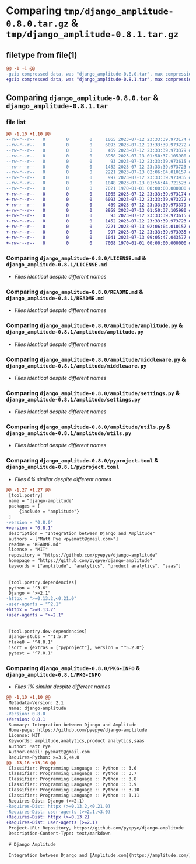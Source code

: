 # Comparing `tmp/django_amplitude-0.8.0.tar.gz` & `tmp/django_amplitude-0.8.1.tar.gz`

## filetype from file(1)

```diff
@@ -1 +1 @@
-gzip compressed data, was "django_amplitude-0.8.0.tar", max compression
+gzip compressed data, was "django_amplitude-0.8.1.tar", max compression
```

## Comparing `django_amplitude-0.8.0.tar` & `django_amplitude-0.8.1.tar`

### file list

```diff
@@ -1,10 +1,10 @@
--rw-r--r--   0        0        0     1065 2023-07-12 23:33:39.973174 django_amplitude-0.8.0/LICENSE.md
--rw-r--r--   0        0        0     6093 2023-07-12 23:33:39.973272 django_amplitude-0.8.0/README.md
--rw-r--r--   0        0        0      469 2023-07-12 23:33:39.973379 django_amplitude-0.8.0/amplitude/__init__.py
--rw-r--r--   0        0        0     8958 2023-07-13 01:50:37.105980 django_amplitude-0.8.0/amplitude/amplitude.py
--rw-r--r--   0        0        0       93 2023-07-12 23:33:39.973615 django_amplitude-0.8.0/amplitude/apps.py
--rw-r--r--   0        0        0     1452 2023-07-12 23:33:39.973723 django_amplitude-0.8.0/amplitude/middleware.py
--rw-r--r--   0        0        0     2221 2023-07-13 02:06:04.010157 django_amplitude-0.8.0/amplitude/settings.py
--rw-r--r--   0        0        0      997 2023-07-12 23:33:39.973935 django_amplitude-0.8.0/amplitude/utils.py
--rw-r--r--   0        0        0     1048 2023-07-13 01:56:44.721523 django_amplitude-0.8.0/pyproject.toml
--rw-r--r--   0        0        0     7021 1970-01-01 00:00:00.000000 django_amplitude-0.8.0/PKG-INFO
+-rw-r--r--   0        0        0     1065 2023-07-12 23:33:39.973174 django_amplitude-0.8.1/LICENSE.md
+-rw-r--r--   0        0        0     6093 2023-07-12 23:33:39.973272 django_amplitude-0.8.1/README.md
+-rw-r--r--   0        0        0      469 2023-07-12 23:33:39.973379 django_amplitude-0.8.1/amplitude/__init__.py
+-rw-r--r--   0        0        0     8958 2023-07-13 01:50:37.105980 django_amplitude-0.8.1/amplitude/amplitude.py
+-rw-r--r--   0        0        0       93 2023-07-12 23:33:39.973615 django_amplitude-0.8.1/amplitude/apps.py
+-rw-r--r--   0        0        0     1452 2023-07-12 23:33:39.973723 django_amplitude-0.8.1/amplitude/middleware.py
+-rw-r--r--   0        0        0     2221 2023-07-13 02:06:04.010157 django_amplitude-0.8.1/amplitude/settings.py
+-rw-r--r--   0        0        0      997 2023-07-12 23:33:39.973935 django_amplitude-0.8.1/amplitude/utils.py
+-rw-r--r--   0        0        0     1041 2023-07-13 09:05:47.043577 django_amplitude-0.8.1/pyproject.toml
+-rw-r--r--   0        0        0     7008 1970-01-01 00:00:00.000000 django_amplitude-0.8.1/PKG-INFO
```

### Comparing `django_amplitude-0.8.0/LICENSE.md` & `django_amplitude-0.8.1/LICENSE.md`

 * *Files identical despite different names*

### Comparing `django_amplitude-0.8.0/README.md` & `django_amplitude-0.8.1/README.md`

 * *Files identical despite different names*

### Comparing `django_amplitude-0.8.0/amplitude/amplitude.py` & `django_amplitude-0.8.1/amplitude/amplitude.py`

 * *Files identical despite different names*

### Comparing `django_amplitude-0.8.0/amplitude/middleware.py` & `django_amplitude-0.8.1/amplitude/middleware.py`

 * *Files identical despite different names*

### Comparing `django_amplitude-0.8.0/amplitude/settings.py` & `django_amplitude-0.8.1/amplitude/settings.py`

 * *Files identical despite different names*

### Comparing `django_amplitude-0.8.0/amplitude/utils.py` & `django_amplitude-0.8.1/amplitude/utils.py`

 * *Files identical despite different names*

### Comparing `django_amplitude-0.8.0/pyproject.toml` & `django_amplitude-0.8.1/pyproject.toml`

 * *Files 6% similar despite different names*

```diff
@@ -1,27 +1,27 @@
 [tool.poetry]
 name = "django-amplitude"
 packages = [
     {include = "amplitude"}
 ]
-version = "0.8.0"
+version = "0.8.1"
 description = "Integration between Django and Amplitude"
 authors = ["Matt Pye <pyematt@gmail.com>"]
 readme = "README.md"
 license = "MIT"
 repository = "https://github.com/pyepye/django-amplitude"
 homepage = "https://github.com/pyepye/django-amplitude"
 keywords = ["amplitude", "analytics", "product analytics", "saas"]
 
 
 [tool.poetry.dependencies]
 python = "^3.6"
 Django = ">=2.1"
-httpx = ">=0.13.2,<0.21.0"
-user-agents = "^2.1"
+httpx = ">=0.13.2"
+user-agents = ">=2.1"
 
 
 [tool.poetry.dev-dependencies]
 django-stubs = "^1.5.0"
 flake8 = "^4.0.1"
 isort = {extras = ["pyproject"], version = "^5.2.0"}
 pytest = "^7.0.1"
```

### Comparing `django_amplitude-0.8.0/PKG-INFO` & `django_amplitude-0.8.1/PKG-INFO`

 * *Files 1% similar despite different names*

```diff
@@ -1,10 +1,10 @@
 Metadata-Version: 2.1
 Name: django-amplitude
-Version: 0.8.0
+Version: 0.8.1
 Summary: Integration between Django and Amplitude
 Home-page: https://github.com/pyepye/django-amplitude
 License: MIT
 Keywords: amplitude,analytics,product analytics,saas
 Author: Matt Pye
 Author-email: pyematt@gmail.com
 Requires-Python: >=3.6,<4.0
@@ -13,16 +13,16 @@
 Classifier: Programming Language :: Python :: 3.6
 Classifier: Programming Language :: Python :: 3.7
 Classifier: Programming Language :: Python :: 3.8
 Classifier: Programming Language :: Python :: 3.9
 Classifier: Programming Language :: Python :: 3.10
 Classifier: Programming Language :: Python :: 3.11
 Requires-Dist: Django (>=2.1)
-Requires-Dist: httpx (>=0.13.2,<0.21.0)
-Requires-Dist: user-agents (>=2.1,<3.0)
+Requires-Dist: httpx (>=0.13.2)
+Requires-Dist: user-agents (>=2.1)
 Project-URL: Repository, https://github.com/pyepye/django-amplitude
 Description-Content-Type: text/markdown
 
 # Django Amplitude
 
 Integration between Django and [Amplitude.com](https://amplitude.com/) to help send events via the [Amplitude HTTP API (v2)](https://developers.amplitude.com/docs/http-api-v2)
```

